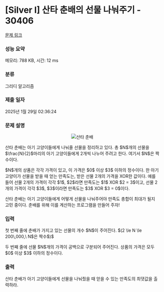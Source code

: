 # [Silver I] 산타 춘배의 선물 나눠주기 - 30406 

[문제 링크](https://www.acmicpc.net/problem/30406) 

### 성능 요약

메모리: 788 KB, 시간: 12 ms

### 분류

그리디 알고리즘

### 제출 일자

2025년 1월 29일 02:36:24

### 문제 설명

<p style="text-align: center;"><img alt="산타 춘배" src="" style="max-height:300px; object-fit:contain; display:inline-block;"></p>

<p>산타 춘배는 아기 고양이들에게 나눠줄 선물을 정리하고 있다. 총 $N$개의 선물을 $\frac{N}{2}$마리의 아기 고양이들에게 2개씩 나누어 주려고 한다. 여기서 $N$은 짝수이다.</p>

<p>$N$개의 상품은 각각 가격이 있고, 이 가격은 $0$ 이상 $3$ 이하의 정수이다. 한 아기 고양이가 선물을 받을 때 얻는 만족도는, 받은 선물 2개의 가격을 XOR한 값이다. 예를 들어 선물 2개의 가격이 각각 $1$, $2$라면 만족도는 $1$ XOR $2 = 3$이고, 선물 2개의 가격이 각각 $3$, $3$이라면 만족도는 $3$ XOR $3 = 0$이다.</p>

<p>산타 춘배는 아기 고양이들에게 어떻게 선물을 나눠주어야 만족도 총합이 최대가 될지 고민 중이다. 춘배를 위해 이를 계산하는 프로그램을 만들어 주자!</p>

### 입력 

 <p>첫 번째 줄에 춘배가 가지고 있는 선물의 개수 $N$이 주어진다. $(2 \le N \le 200\,000,\ N$은 짝수$)$</p>

<p>두 번째 줄에 선물 $N$개의 가격이 공백으로 구분되어 주어진다. 상품의 가격은 모두 $0$ 이상 $3$ 이하의 정수이다.</p>

### 출력 

 <p>산타 춘배가 아기 고양이들에게 선물을 나눠줬을 때 얻을 수 있는 만족도의 최댓값을 출력하라.</p>

